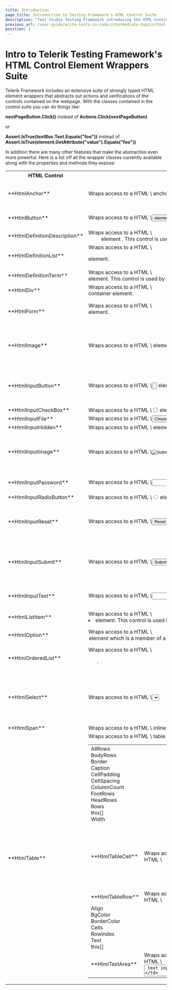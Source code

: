 ```yaml
---
title: Introduction
page_title: Introduction to Testing Framework's HTML Control Suite
description: "Test Studio Testing Framework introducing the HTML Control Suite - what actions and verifications can be performed on the elements in coded tests. "
previous_url: /user-guide/write-tests-in-code/intermediate-topics/html-control-suite/introduction.aspx, /user-guide/write-tests-in-code/intermediate-topics/html-control-suite/introduction
position: 1
---
```

# Intro to Telerik Testing Framework's HTML Control Element Wrappers Suite

Telerik Framework includes an extensive suite of strongly typed HTML element wrappers that abstracts out actions and verifications of the controls contained on the webpage. With the classes contained in the control suite you can do things like:

**nextPageButton.Click()** instead of **Actions.Click(nextPageButton)**

or

**Assert.IsTrue(textBox.Text.Equals("foo"))** instead of **Assert.IsTrue(element.GetAttribute("value").Equals("foo"))**


In addition there are many other features that make the abstraction even more powerful. Here is a list off all the wrapper classes currently available along with the properties and methods they expose:

<table class="docs">
<tr>
	<th>HTML Control</th><th>Description</th><th>Properties</th><th>Methods</th><th>Base Class</th>
</tr>
<tr>
	<td>**HtmlAnchor**</td>
	<td>Wraps access to a HTML \<a> anchor element.</td>
	<td>HRef<br>
	Name<br>
	Target<br>
	Title</td>
	<td></td>
	<td><a href="#base">HtmlContainerControl</a></td>
</tr>
<tr>
	<td>**HtmlButton**</td>
	<td>Wraps access to a HTML \<button> element.</td>
	<td>Disabled
	Name<br>
	TabIndex<br>
	Valuee</td>
	<td></td>
	<td><a href="#base">HtmlContainerControl</a></td>
</tr>
<tr>
	<td>**HtmlDefinitionDescription**</td>
	<td>Wraps access to a HTML \<dd /> element . This control is used by the HtmlDefinitionList control.</td>
	<td>Description</td>
	<td></td>
	<td><a href="#base">HtmlContainerControl</a></td>
</tr>
<tr>
	<td>**HtmlDefinitionList**</td>
	<td>Wraps access to a HTML \<dl> element.</td>
	<td>Descriptions<br>
	Terms</td>
	<td></td>
	<td><a href="#base">HtmlContainerControl</a></td>
</tr>
<tr>
	<td>**HtmlDefinitionTerm**</td>
	<td>Wraps access to a HTML \<dt> element. This control is used by the HtmlDefinitionList control.</td>
	<td>Terms</td>
	<td></td>
	<td><a href="#base">HtmlContainerControl</a></td>
</tr>
<tr>
	<td>**HtmlDiv**</td>
	<td>Wraps access to a HTML \<div> container element.</td>
	<td></td>
	<td></td>
	<td><a href="#base">HtmlContainerControl</a></td>
</tr>
<tr>
	<td>**HtmlForm**</td>
	<td>Wraps access to a HTML \<form> element.</td>
	<td>EncType<br>
	Length<br>
	Name<br>
	Target</td>
	<td></td>
	<td><a href="#base">HtmlContainerControl</a></td>
</tr>
<tr>
	<td>**HtmlImage**</td>
	<td>Wraps access to a HTML \<image> element.</td>
	<td>Align<br>
	Alt<br>
	Border<br>
	Height<br>
	Src<br>
	Width</td>
	<td></td>
	<td><a href="#base">HtmlControl</a></td>
</tr>
<tr>
	<td>**HtmlInputButton**</td>
	<td>Wraps access to a HTML \<input type=button> element.</td>
	<td>Align<br>
	Alt<br>
	Border<br>
	Height<br>
	Src<br>
	Width</td>
	<td></td>
	<td><a href="#base">HtmlInputControl</a></td>
</tr>
<tr>
	<td>**HtmlInputCheckBox**</td>
	<td>Wraps access to a HTML \<input type=checkbox> element.</td>
	<td>Checked</td>
	<td>Check</td>
	<td><a href="#base">HtmlInputControl</a></td>
</tr>
<tr>
	<td>**HtmlInputFile**</td>
	<td>Wraps access to a HTML \<input type=file> element.</td>
	<td>FilePath</td>
	<td>Upload</td>
	<td><a href="#base">HtmlInputControl</a></td>
</tr>
<tr>
	<td>**HtmlInputHidden**</td>
	<td>Wraps access to a HTML \<input type=hidden> element.</td>
	<td></td>
	<td></td>
	<td><a href="#base">HtmlInputControl</a></td>
</tr>
<tr>
	<td>**HtmlInputImage**</td>
	<td>Wraps access to a HTML \<input type=image> element.</td>
	<td>Align<br>
	Alt<br>
	Border<br>
	Height<br>
	Src<br>
	Width</td>
	<td></td>
	<td><a href="#base">HtmlInputControl</a></td>
</tr>
<tr>
	<td>**HtmlInputPassword**</td>
	<td>Wraps access to a HTML \<input type=password> element.</td>
	<td>Disabled
	Size<br>
	TabIndex<br>
	Text</td>
	<td></td>
	<td><a href="#base">HtmlInputControl</a></td>
</tr>
<tr>
	<td>**HtmlInputRadioButton**</td>
	<td>Wraps access to a HTML \<input type=radio> element.</td>
	<td>Cheched</td>
	<td>Check</td>
	<td><a href="#base">HtmlInputControl</a></td>
</tr>
<tr>
	<td>**HtmlInputReset**</td>
	<td>Wraps access to a HTML \<input type=reset> element.</td>
	<td>Align<br>
	Alt<br>
	Border<br>
	Height<br>
	Src<br>
	Width</td>
	<td></td>
	<td><a href="#base">HtmlInputControl</a></td>
</tr>
<tr>
	<td>**HtmlInputSubmit**</td>
	<td>Wraps access to a HTML \<input type=submit> element.</td>
	<td>Align<br>
	Alt<br>
	Border<br>
	Height<br>
	Src<br>
	Width</td>
	<td></td>
	<td><a href="#base">HtmlInputControl</a></td>
</tr>
<tr>
	<td>**HtmlInputText**</td>
	<td>Wraps access to a HTML \<input type=text> element.</td>
	<td>Disabled<br>
	Size<br>
	TabIndex<br>
	Text</td>
	<td></td>
	<td><a href="#base">HtmlInputControl</a></td>
</tr>
<tr>
	<td>**HtmlListItem**</td>
	<td>Wraps access to a HTML \<li> element. This control is used by the HtmlOrdererList control and the HtmlUnorderedList control.</td>
	<td>GetItemOrder</td>
	<td></td>
	<td><a href="#base">HtmlContainerControl</a></td>
</tr>
<tr>
	<td>**HtmlOption**</td>
	<td>Wraps access to a HTML \<option> element which is a member of a select element.</td>
	<td>Selected<br>
	Text<br>
	Value</td>
	<td></td>
	<td><a href="#base">HtmlControl</a></td>
</tr>
<tr>
	<td>**HtmlOrderedList**</td>
	<td>Wraps access to a HTML \<ol>.</td>
	<td>AllItems<br>
	Itemst</td>
	<td></td>
	<td><a href="#base">HtmlContainerControl</a></td>
</tr>
<tr>
	<td>**HtmlSelect**</td>
	<td>Wraps access to a HTML \<select> list box or drop-down list element.</td>
	<td>Options<br>
	SelectedIndex<br>
	SelectedOption<br>
	this[]</td>
	<td>SelectByIndex<br>
	SelectByText<br>
	SelectByValue<br>
	SelectByPartialText<br>
	SelectByPartialValue<br>
	MultiSelect<br>
	MultiSelectByValue<br>
	MultiSelectByText</td>
	<td><a href="#base">HtmlContainerControl</a></td>
</tr>
<tr>
	<td>**HtmlSpan**</td>
	<td>Wraps access to a HTML \<span> inline text container element.</td>
	<td></td>
	<td></td>
	<td><a href="#base">HtmlContainerControl</a></td>
</tr>
<tr>
	<td>**HtmlTable**</td>
	<td>Wraps access to a HTML \<table> table element containing rows and columns.</td>
	<td>AllRows<br>
	BodyRows<br>
	Border<br>
	Caption<br>
	CellPadding<br>
	CellSpacing<br>
	ColumnCount<br>
	FootRows<br>
	HeadRows<br>
	Rows<br>
	this[]<br>
	Width</td>
	<td></td>
	<td><a href="#base">HtmlContainerControl</a></td>
</tr>
<tr>
	<td>**HtmlTableCell**</td>
	<td>Wraps access to a HTML \<td> table cell element.</td>
	<td>Align<br>
	BgColor<br>
	BorderColor<br>
	CellIndex<br>
	ColSpan<br>
	Height<br>
	RowSpan<br>
	Text<br>
	VAlign<br>
	Width/td>
	<td></td>
	<td><a href="#base">HtmlContainerControl</a></td>
</tr>
<tr>
	<td>**HtmlTableRow**</td>
	<td>Wraps access to a HTML \<tr> element.</td>
	<td>Align<br>
	BgColor<br>
	BorderColor<br>
	Cells<br>
	RowIndex<br>
	Text<br>
	this[]</td>
	<td></td>
	<td><a href="#base">HtmlContainerControl</a></td>
</tr>
<tr>
	<td>**HtmlTextArea**</td>
	<td>Wraps access to a HTML \<textArea> text input element.</td>
	<td>Cols<br>
	Rows<br>
	Text</td>
	<td></td>
	<td><a href="#base">HtmlContainerControl</a></td>
</tr>
<tr>
	<td>**HtmlUnorderedList**</td>
	<td>Wraps access to a HTML \<ul> element.</td>
	<td>AllItems<br>
	Items</td>
	<td></td>
	<td><a href="#base">HtmlContainerControl</a></td>
</tr>
<table>
*Table 1. List of HTML element control wrappers contained in Telerik Testing Framework's HTML control suite.*

Here is a list of the base classes along with the properties and methods they expose:

<table class="docs" id="base">
<tr>
	<th>Base Class</th><th>Description</th><th>Properties</th><th>Methods</th><th>Base Class</th>
</tr>
<tr>
	<td>**HtmlContainerControl**</td>
	<td>Base class for all wrapper controls that can contain other controls.</td>
	<td>Find<br>
	InnerText<br>	
	TextContent</td>
	<td></td>
	<td>HtmlControl</td>
</tr>
<tr>
	<td>**HtmlInputControl**</td>
	<td>Base class for all input wrapper controls.</td>
	<td>Name<br>
	Type<br>
	Value</td>
	<td></td>
	<td>HtmlControl</td>
</tr>
<tr>
	<td>**HtmlControl**</td>
	<td>Base class for the entire HTML wrapper control suite.</td>
	<td>Attributes<br>
	ChildNodes<br>
	ClientSideLocator<br>
	CssClass<br>
	Events<br>
	ID<br>
	ScrollLeft<br>
	ScrollTop<br>
	Styles<br>
	TagName<br>
	Wait</td>
	<td>AddEventListener<br>
	CallMethod<br>
	Capture<br>
	Click<br>
	Download<br>
	DragTo<br>
	DragToWindowLocation<br>
	GetComputedStyle<br>
	GetComputedStyleValue<br>
	GetRectangle<br>
	GetStyle<br>
	GetStyleValue<br>
	GetValue<br>
	InvokeEvent<br>
	IsVisible<br>
	MouseClick<br>
	MouseHover<br>
	Parent(T)<br>
	RemoveEventListener<br>
	ScrollToVisible<br>
	SetValue</td>
	<td>Control</td>
</tr>
<tr>
	<td>**Control**</td>
	<td>Root base class for all WebAii controls.</td>
	<td>BaseElement<br>
	IsRefresh<br>
	Locator<br>
	LocatorExpression<br>
	OwnerBrowser<br>
	Terms</td>
	<td>AssignElement<br>
	GetFamilyElement<br>
	MatchControl<br>
	Refresh</td>
	<td><a href="#" target="_blank">HtmlContainerControl</a></td>
</tr>
<table>
*Table 2. List of base classes used by Telerik Testing Framework's HTML control suite.*

Here is a list of the support classes that make it easier to use the rest of the HTML control suite:

<table class="docs">
<tr>
	<th>Base Class</th><th>Description</th><th>Properties</th><th>Methods</th><th>Base Class</th>
</tr>
<tr>
	<td>**HtmlFind**</td>
	<td>An extended Find class that includes HTML specific find methods.</td>
	<td>Table<br>
	TableCell<br>
	TableRowt</td>
	<td></td>
	<td>Find</td>
</tr>
<tr>
	<td>**HtmlStyle**</td>
	<td>Represents a single HtmlStyle. This object can be used to help probe and do validation against Html styles. Has functionality to convert unit styles to int values and color styles to System.Drawing.Color.</td>
	<td>Name<br>
	Value</td>
	<td>IsColor<br>
	IsInt<br>
	(static) IsSameColor<br>
	ToColor<br>
	(static) ToHtmlColor<br>
	ToInt</td>
	<td>Name<br>Value</td>
</tr>
<tr>
	<td>**HtmlWait**</td>
	<td>An extended Wait class that includes HTML specific wait methods.</td>
	<td></td>
	<td>ForCondition<br>
	ForExists<br>
	ForStyles<br>
	ForStylesNot<br>
	ForVisible<br>
	ForVisibleNot</td>
	<td>Wait</td>
</tr>
<table>
*Table 3. List of HtmlControl support classes contained in Telerik Testing Framework's HTML control suite.*

## Example of How to Fill Out a Web Form Using the HTML Element Wrapper Control Suite

Suppose we're automating a form to submit an auto classified ad. Here's how to write the code and take advantage of the HTML element wrapper suite:

````C#
[TestClass]
public class SubmitAdTestClass : BaseTest
{
    private const string TEST_PAGE_NAME = @"..\..\Pages\HTMLControls.htm";
  
    // Since we know the order of the input fields
    // we can use an enum to more easily reference them.
    enum TextInputFields
    {
        Model,
        Price,
        Phone,
        Email,
        FirstName,
        LastName,
        Company,
        Address,
        City,
        Zip,
        UserName,
    }
    // Same thing for the select drop downs
    enum Selects
    {
        Year,
        Make,
        AllowEmail,
        State
    }
  
    [TestMethod]
    [Description("Submits a used car classified ad")]
    public void SubmitAdTest()
    {
        Manager.LaunchNewBrowser();
        ActiveBrowser.NavigateTo("file:\\\\" + Path.Combine(TestContext.TestDir, TEST_PAGE_NAME));
   
        // Find all the required elements on the page
        HtmlForm form = Find.ById<HtmlForm>("Form2");
        IList<HtmlSelect> selectsList = form.Find.AllByTagName<HtmlSelect>("select");
        IList<HtmlInputText> textInputsList = form.Find.AllByTagName<HtmlInputText>("input");
        HtmlInputPassword passwordField = form.Find.ById<HtmlInputPassword>("txtPassword");
        HtmlTextArea description = form.Find.ById<HtmlTextArea>("txtDescription");
        HtmlInputSubmit submit = form.Find.ById<HtmlInputSubmit>("submit");
  
        // Enter data into the input fields
        Actions.ScrollToVisible(submit.BaseElement, ScrollToVisibleType.ElementBottomAtWindowBottom);
        selectsList[(int)Selects.Year].SelectByText("1956");
        selectsList[(int)Selects.Make].SelectByText("Ford");
        textInputsList[(int)TextInputFields.Model].Text = "T-Bird";
        textInputsList[(int)TextInputFields.Price].Text = "175000";
        textInputsList[(int)TextInputFields.Phone].Text = "555-122-5544";
        textInputsList[(int)TextInputFields.Email].Text = "test@myemail.com";
        selectsList[(int)Selects.AllowEmail].SelectByText("Yes");
        description.Text = "Beautifully restored two tone red & white classic T-Bird. Just like factory mint condition. Actual mileage is 175,600.";
        textInputsList[(int)TextInputFields.FirstName].Text = "Willard";
        textInputsList[(int)TextInputFields.LastName].Text = "Laird";
        textInputsList[(int)TextInputFields.Company].Text = "Laird Auto Restoration";
        textInputsList[(int)TextInputFields.Address].Text = "147 Industrial Dr.";
        textInputsList[(int)TextInputFields.City].Text = "Sacramento";
        selectsList[(int)Selects.State].SelectByText("California");
        textInputsList[(int)TextInputFields.Zip].Text = "22746";
        textInputsList[(int)TextInputFields.UserName].Text = "wlaird335";
        passwordField.Text = "lairdinc";
   
        // Submit the ad
        submit.Click();
    }
}
````
````VB
<TestClass()> _
 Public Class SubmitAdTestClass
    Inherits BaseTest
  
    Private Const TEST_PAGE_NAME As String = "..\..\Pages\HTMLControls.htm"
  
 
    Enum TextInputFields
        Model
        Price
        Phone
        Email
        FirstName
        LastName
        Company
        Address
        City
        Zip
        UserName
    End Enum
   
    
    Enum Selects
        Year
        Make
        AllowEmail
        State
    End Enum
  
    <TestMethod(), _
    Description("Submits a used car classified ad"), _
    DeploymentItem("Pages\\HTMLControls.htm"), _
    DeploymentItem("Pages\\Submitted.htm")> _
    Public Sub SubmitAdTest()
   
        Manager.LaunchNewBrowser()
        ActiveBrowser.NavigateTo("file:\\\\" + Path.Combine(TestContext.TestDir, TEST_PAGE_NAME))
  
        ' Find all the required elements on the page
        Dim form As HtmlForm = Find.ById(Of HtmlForm)("Form2")
        Dim selectsList As IList(Of HtmlSelect) = form.Find.AllByTagName(Of HtmlSelect)("select")
        Dim textInputsList As IList(Of HtmlInputText) = form.Find.AllByTagName(Of HtmlInputText)("input")
        Dim passwordField As HtmlInputPassword = form.Find.ById(Of HtmlInputPassword)("txtPassword")
        Dim description As HtmlTextArea = form.Find.ById(Of HtmlTextArea)("txtDescription")
        Dim submit As HtmlInputSubmit = form.Find.ById(Of HtmlInputSubmit)("submit")
  
        
        Actions.ScrollToVisible(submit.BaseElement, ScrollToVisibleType.ElementBottomAtWindowBottom)
        selectsList(Selects.Year).SelectByText("1956")
        selectsList(Selects.Make).SelectByText("Ford")
        textInputsList(TextInputFields.Model).Text = "T-Bird"
        textInputsList(TextInputFields.Price).Text = "175000"
        textInputsList(TextInputFields.Phone).Text = "555-122-5544"
        textInputsList(TextInputFields.Email).Text = "test@myemail.com"
        selectsList(Selects.AllowEmail).SelectByText("Yes")
        description.Text = "Beautifully restored two tone red & white classic T-Bird. Just like factory mint condition. Actual mileage is 175,600."
        textInputsList(TextInputFields.FirstName).Text = "Willard"
        textInputsList(TextInputFields.LastName).Text = "Laird"
        textInputsList(TextInputFields.Company).Text = "Laird Auto Restoration"
        textInputsList(TextInputFields.Address).Text = "147 Industrial Dr."
        textInputsList(TextInputFields.City).Text = "Sacramento"
        selectsList(Selects.State).SelectByText("California")
        textInputsList(TextInputFields.Zip).Text = "22746"
        textInputsList(TextInputFields.UserName).Text = "wlaird335"
        passwordField.Text = "lairdinc"
  
        
        submit.Click()
  
    End Sub
   
End Class
````


By taking advantage of the object oriented nature of the HTML element wrapper classes, our test code that fills in the fields and clicks the submit button is much simpler, more descriptive and more intuitive in nature. Note how simple it was to enter text into all the input fields, as well as make all the drop down selections using intuitive methods included with Telerik's HTML element wrapper classes!
Also notice how we're doing a nested find. The line **form.Find.AllByTagName<HtmlSelect>("select");** is returning all of the **\<select>** elements that are contained within the form "Form2" contained on the page, not the entire page itself which may contain other \<select> elements on the page, perhaps even on other forms contained on the same page.
 
One special feature to note about the **Find.AllByXXX<TControl>()** functions is that they filter on the type of the **TControl** such that the returned list only includes elements of type **TControl**. In the example above we're calling **Find.AllByTagName<HtmlInputText>("input")**. Due to the filtering being performed by the framework we only get back \<input type="text"> elements and not other input elements such as the \<input type="password"> element that is also on the form.
 
By the same token all of the Fi**nd.ByXXX<TControl>()** functions also verify that the found element is of type **TControl**. If, for example, you call **Find.ByTagIndex<HtmlInputPassword>("input", 4)** and the 5th \<input> element is not type="password" then the framework will throw a System.ArgumentException.
